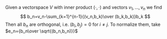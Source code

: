 Given a vectorspace $V$ with inner product $(\cdot,\cdot)$ and vectors $v_1,\dots,v_n$ we find
$$
b_n=v_n-\sum_{k=1}^{n-1}{(v_n,b_k)\over (b_k,b_k)}b_k
$$
Then all $b_n$ are orthogonal, i.e. $(b_i,b_j) =0$ for $i\neq j$.
To normalize them, take $e_n={b_n\over \sqrt{(b_n,b_n)}}$
